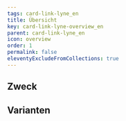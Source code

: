 ```yaml
---
tags: card-link-lyne_en
title: Übersicht
key: card-link-lyne-overview_en
parent: card-link-lyne_en
icon: overview
order: 1
permalink: false
eleventyExcludeFromCollections: true
---
```


## Zweck

## Varianten

